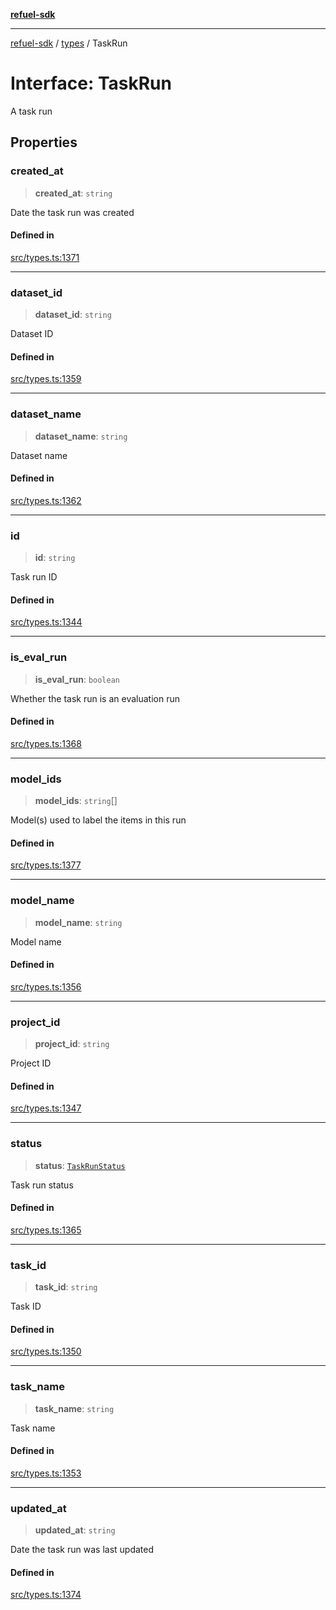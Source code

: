 [**refuel-sdk**](../../README.md)

***

[refuel-sdk](../../modules.md) / [types](../README.md) / TaskRun

# Interface: TaskRun

A task run

## Properties

### created\_at

> **created\_at**: `string`

Date the task run was created

#### Defined in

[src/types.ts:1371](https://github.com/refuel-ai/refuel-sdk/blob/4c2ff8dd3473ca3a77a7beb7cac6d4e017c1d0e0/src/types.ts#L1371)

***

### dataset\_id

> **dataset\_id**: `string`

Dataset ID

#### Defined in

[src/types.ts:1359](https://github.com/refuel-ai/refuel-sdk/blob/4c2ff8dd3473ca3a77a7beb7cac6d4e017c1d0e0/src/types.ts#L1359)

***

### dataset\_name

> **dataset\_name**: `string`

Dataset name

#### Defined in

[src/types.ts:1362](https://github.com/refuel-ai/refuel-sdk/blob/4c2ff8dd3473ca3a77a7beb7cac6d4e017c1d0e0/src/types.ts#L1362)

***

### id

> **id**: `string`

Task run ID

#### Defined in

[src/types.ts:1344](https://github.com/refuel-ai/refuel-sdk/blob/4c2ff8dd3473ca3a77a7beb7cac6d4e017c1d0e0/src/types.ts#L1344)

***

### is\_eval\_run

> **is\_eval\_run**: `boolean`

Whether the task run is an evaluation run

#### Defined in

[src/types.ts:1368](https://github.com/refuel-ai/refuel-sdk/blob/4c2ff8dd3473ca3a77a7beb7cac6d4e017c1d0e0/src/types.ts#L1368)

***

### model\_ids

> **model\_ids**: `string`[]

Model(s) used to label the items in this run

#### Defined in

[src/types.ts:1377](https://github.com/refuel-ai/refuel-sdk/blob/4c2ff8dd3473ca3a77a7beb7cac6d4e017c1d0e0/src/types.ts#L1377)

***

### model\_name

> **model\_name**: `string`

Model name

#### Defined in

[src/types.ts:1356](https://github.com/refuel-ai/refuel-sdk/blob/4c2ff8dd3473ca3a77a7beb7cac6d4e017c1d0e0/src/types.ts#L1356)

***

### project\_id

> **project\_id**: `string`

Project ID

#### Defined in

[src/types.ts:1347](https://github.com/refuel-ai/refuel-sdk/blob/4c2ff8dd3473ca3a77a7beb7cac6d4e017c1d0e0/src/types.ts#L1347)

***

### status

> **status**: [`TaskRunStatus`](../type-aliases/TaskRunStatus.md)

Task run status

#### Defined in

[src/types.ts:1365](https://github.com/refuel-ai/refuel-sdk/blob/4c2ff8dd3473ca3a77a7beb7cac6d4e017c1d0e0/src/types.ts#L1365)

***

### task\_id

> **task\_id**: `string`

Task ID

#### Defined in

[src/types.ts:1350](https://github.com/refuel-ai/refuel-sdk/blob/4c2ff8dd3473ca3a77a7beb7cac6d4e017c1d0e0/src/types.ts#L1350)

***

### task\_name

> **task\_name**: `string`

Task name

#### Defined in

[src/types.ts:1353](https://github.com/refuel-ai/refuel-sdk/blob/4c2ff8dd3473ca3a77a7beb7cac6d4e017c1d0e0/src/types.ts#L1353)

***

### updated\_at

> **updated\_at**: `string`

Date the task run was last updated

#### Defined in

[src/types.ts:1374](https://github.com/refuel-ai/refuel-sdk/blob/4c2ff8dd3473ca3a77a7beb7cac6d4e017c1d0e0/src/types.ts#L1374)
